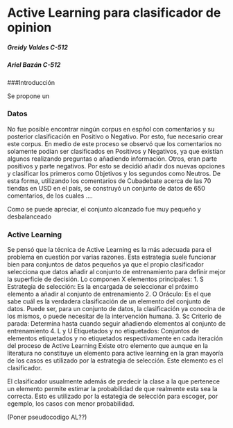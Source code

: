 # Active Learning para clasificador de opinion

##### Greidy Valdes C-512
##### Ariel Bazán  C-512

###Introducción

Se propone un

### Datos

No fue posible encontrar ningún corpus en espñol con comentarios y su posterior clasificación en Positivo o Negativo. Por esto, fue necesario crear este corpus. En medio de este proceso se observó que los comentarios no solamente podían ser clasificados en Positivos y Negativos, ya que existían algunos realizando preguntas o añadiendo información. Otros, eran parte positivos y parte negativos. Por esto se decidió añadir dos nuevas opciones y clasificar los primeros como Objetivos y los segundos como Neutros.
De esta forma, utilizando los comentarios de Cubadebate acerca de las 70 tiendas en USD en el país, se construyó un conjunto de datos de 650 comentarios, de los cuales ....

Como se puede apreciar, el conjunto alcanzado fue muy pequeño y desbalanceado

### Active Learning

Se pensó que la técnica de Active Learning es la más adecuada para el problema en cuestión por varias razones. Esta estrategia suele funcionar bien para conjuntos de datos pequeños ya que el propio clasificador selecciona que datos añadir al conjunto de entrenamiento para definir mejor la superficie de decisión. Lo componen X elementos principales:
    1. S Estrategia de selección: Es la encargada de seleccionar el próximo elemento a añadir al conjunto de entrenamiento
    2. O Oráculo: Es el que sabe cuál es la verdadera clasificación de un elemento del conjunto de datos. Puede ser, para un conjunto de datos, la clasificación ya conocina de los mismos, o puede necesitar de la intervención humana.
    3. Sc Criterio de parada: Determina hasta cuando seguir añadiendo elementos al conjunto de entrenamiento
    4. L y U Etiquetados y no etiquetados: Conjuntos de elementos etiquetados y no etiquetados respectivamente en cada iteración del proceso de Active Learning
Existe otro elemento que aunque en la literatura no constituye un elemento para active learning en la gran mayoría de los casos es utilizado por la estrategia de selección. Este elemento es el clasificador. 

El clasificador usualmente además de predecir la clase a la que pertenece un elemento permite estimar la probabilidad de que realmente esta sea la correcta. Esto es utilizado por la estategia de selección para escoger, por egemplo, los casos con menor probabilidad.

(Poner pseudocodigo AL??)




